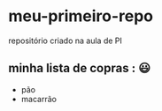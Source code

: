 # meu-primeiro-repo
repositório criado na aula de PI

## minha lista de copras : 😃
- pão
- macarrão
